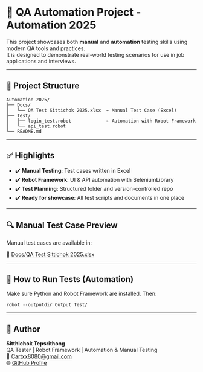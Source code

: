 # 🧪 QA Automation Project - Automation 2025

This project showcases both **manual** and **automation** testing skills using modern QA tools and practices.  
It is designed to demonstrate real-world testing scenarios for use in job applications and interviews.

---

## 📁 Project Structure

```
Automation 2025/
├── Docs/
│   └── QA Test Sittichok 2025.xlsx  ← Manual Test Case (Excel)
├── Test/
│   ├── login_test.robot             ← Automation with Robot Framework
│   └── api_test.robot
└── README.md
```

---

## ✅ Highlights

- ✔️ **Manual Testing**: Test cases written in Excel  
- ✔️ **Robot Framework**: UI & API automation with SeleniumLibrary  
- ✔️ **Test Planning**: Structured folder and version-controlled repo  
- ✔️ **Ready for showcase**: All test scripts and documents in one place  

---

## 🔍 Manual Test Case Preview

Manual test cases are available in:

📄 [Docs/QA Test Sittichok 2025.xlsx](./Docs/QA%20Test%20Sittichok%202025.xlsx)

---

## 🚀 How to Run Tests (Automation)

Make sure Python and Robot Framework are installed. Then:

```
robot --outputdir Output Test/
```

---

## 👤 Author

**Sitthichok Tepsrithong**  
QA Tester | Robot Framework | Automation & Manual Testing  
📧 Cartxx8080@gmail.com  
🌐 [GitHub Profile](https://github.com/Sitthichok4070)